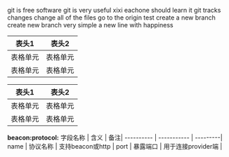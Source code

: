 git is free software
git is very useful xixi
eachone should learn it
git tracks changes
change all of the files
go to the origin test
create a new branch
create new branch very simple
a new line with happiness

表头1  | 表头2|
--------- | --------|
表格单元  | 表格单元 |
表格单元  | 表格单元 |
 
| 表头1  | 表头2|
| ---------- | -----------|
| 表格单元   | 表格单元   |
| 表格单元   | 表格单元   |

**beacon:protocol:**
字段名称 | 含义 | 备注|
---------- | ----------- | ---------|
name | 协议名称 | 支持beacon或http |
port | 暴露端口 | 用于连接provider端 |
